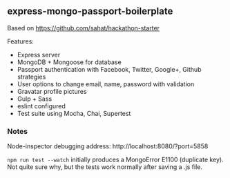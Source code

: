 ## express-mongo-passport-boilerplate

Based on https://github.com/sahat/hackathon-starter

Features:
- Express server
- MongoDB + Mongoose for database
- Passport authentication with Facebook, Twitter, Google+, Github strategies
- User options to change email, name, password with validation
- Gravatar profile pictures
- Gulp + Sass
- eslint configured
- Test suite using Mocha, Chai, Supertest

### Notes

Node-inspector debugging address: http://localhost:8080/?port=5858

`npm run test --watch` initially produces a MongoError E1100 (duplicate key).
Not quite sure why, but the tests work normally after saving a .js file.
